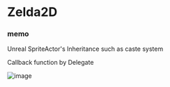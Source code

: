 # Zelda2D

### memo 
Unreal SpriteActor's Inheritance such as caste system

Callback function by Delegate

![image](https://github.com/strurao/Zelda/assets/126440235/7a0fd980-f1bc-474b-bae0-b2076045c7b5)
